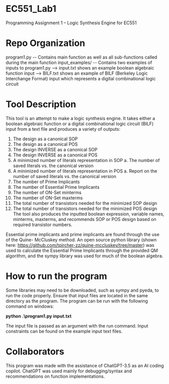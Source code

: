# EC551_Lab1
Programming Assignment 1 – Logic Synthesis Engine for EC551

# Repo Organization
program1.py -- Contains main function as well as all sub-functions called during the main function
input_examples/ -- Contains two examples of inputs to program1.py
      --> input.txt shows an example boolean algebraic function input 
      --> BILF.txt shows an example of BILF (Berkeley Logic Interchange Format) input which 
          represents a digital combinational logic circuit

# Tool Description
This tool is an attempt to make a logic synthesis engine. It takes either a boolean algebraic
function or a digital combinational logic circuit (BILF) input from a text file and produces a 
variety of outputs:
1. The design as a canonical SOP
2. The design as a canonical POS
3. The design INVERSE as a canonical SOP
4. The design INVERSE as a canonical POS
5. A minimized number of literals representation in SOP
  a. The number of saved literals vs. the canonical version
6. A minimized number of literals representation in POS
  a. Report on the number of saved literals vs. the canonical version
7. The number of Prime Implicants
8. The number of Essential Prime Implicants
9. The number of ON-Set minterms
10. The number of ON-Set maxterms
11. The total number of transistors needed for the minimized SOP design
12. The total number of transistors needed for the minimized POS design
The tool also produces the inputted boolean expression, variable names, minterms, maxterms, and
recommends SOP or POS design based on required transistor numbers.

Essential prime implicants and prime implicants are found through the use of the Quine-
McCluskey method. An open source python library (shown here: https://github.com/tpircher-zz/quine-mccluskey/tree/master) 
was used to calculate the Essential Prime Implicants through the provided QM algorithm, and the 
sympy library was used for much of the boolean algebra.

# How to run the program
Some libraries may need to be downloaded, such as sympy and pyeda, to run the code properly.
Ensure that input files are located in the same directory as the program.
The program can be run with the following command on windows:

**python .\program1.py input.txt**

The input file is passed as an argument with the run command.
Input constraints can be found on the example input text files.

# Collaborators 
This program was made with the assistance of ChatGPT-3.5 as an AI coding copilot. ChatGPT was 
used mainly for debugging/syntax and recommendations on function implementations.
  
